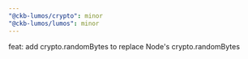 ```yaml
---
"@ckb-lumos/crypto": minor
"@ckb-lumos/lumos": minor
---
```


feat: add crypto.randomBytes to replace Node's crypto.randomBytes
